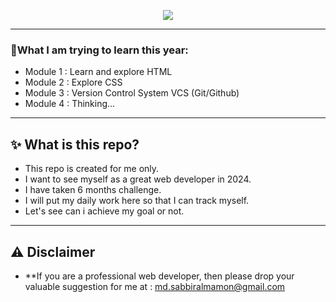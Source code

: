 <p align="center">
  <a href="#"><img src="https://cdn.discordapp.com/attachments/1117616249984258109/1191351722514321428/web-logo.png"></a>
</p>

---

### 🧨What I am trying to learn this year:
- Module 1 : Learn and explore HTML
- Module 2 : Explore CSS
- Module 3 : Version Control System VCS (Git/Github)
- Module 4 : Thinking...

---

## ✨ What is this repo?
- This repo is created for me only.
- I want to see myself as a great web developer in 2024.
- I have taken 6 months challenge.
- I will put my daily work here so that I can track myself.
- Let's see can i achieve my goal or not.

---

## ⚠ Disclaimer
- **If you are a professional web developer, then please drop your valuable suggestion for me at : md.sabbiralmamon@gmail.com
